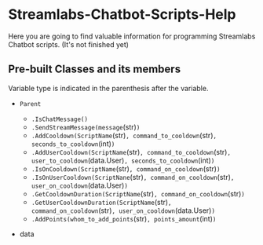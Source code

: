 # Streamlabs-Chatbot-Scripts-Help
Here you are going to find valuable information for programming Streamlabs Chatbot scripts. (It's not finished yet)

## Pre-built Classes and its members

Variable type is indicated in the parenthesis after the variable.
- `Parent`
  - `.IsChatMessage()`
  - `.SendStreamMessage(message`(str)`)`
  - `.AddCooldown(ScriptName`(str)`, command_to_cooldown`(str)`, seconds_to_cooldown`(int)`)`
  - `.AddUserCooldown(ScriptName`(str)`, command_to_cooldown`(str)`, user_to_cooldown`(data.User)`, seconds_to_cooldown`(int)`)`
  - `.IsOnCooldown(ScriptName`(str)`, command_on_cooldown`(str)`)`
  - `.IsOnUserCooldown(ScriptNane`(str)`, command_on_cooldown`(str)`, user_on_cooldown`(data.User)`)`
  - `.GetCooldownDuration(ScriptName`(str)`, command_on_cooldown`(str)`)`
  - `.GetUserCooldownDuration(ScriptName`(str)`, command_on_cooldown`(str)`, user_on_cooldown`(data.User)`)`
  - `.AddPoints(whom_to_add_points`(str)`, points_amount`(int)`)`
  
- data
